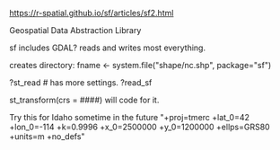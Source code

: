  https://r-spatial.github.io/sf/articles/sf2.html
 
 Geospatial Data Abstraction Library
 
 sf includes GDAL?
 reads and writes most everything.
 
 creates directory:
 fname <- system.file("shape/nc.shp", package="sf")
 
 ?st_read # has more settings.
 ?read_sf
 
 st_transform(crs = ####) will code for it.
 
Try this for Idaho sometime in the future
 "+proj=tmerc +lat_0=42 +lon_0=-114 +k=0.9996 +x_0=2500000 +y_0=1200000 +ellps=GRS80 +units=m +no_defs"